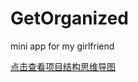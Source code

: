 # GetOrganized

mini app for my girlfriend

[点击查看项目结构思维导图](https://aonaotu.com/open/5ad589c1428ba40014b0df8d)
